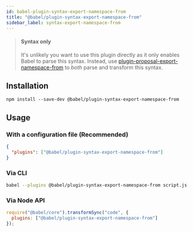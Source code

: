 ```yaml
---
id: babel-plugin-syntax-export-namespace-from
title: "@babel/plugin-syntax-export-namespace-from"
sidebar_label: syntax-export-namespace-from
---
```


> #### Syntax only
>
> It's unlikely you want to use this plugin directly as it only enables Babel to parse this syntax. Instead, use [plugin-proposal-export-namespace-from](plugin-proposal-export-namespace-from.md) to _both_ parse and transform this syntax.

## Installation

```shell npm2yarn
npm install --save-dev @babel/plugin-syntax-export-namespace-from
```

## Usage

### With a configuration file (Recommended)

```json title="babel.config.json"
{
  "plugins": ["@babel/plugin-syntax-export-namespace-from"]
}
```

### Via CLI

```sh title="Shell"
babel --plugins @babel/plugin-syntax-export-namespace-from script.js
```

### Via Node API

```js title="JavaScript"
require("@babel/core").transformSync("code", {
  plugins: ["@babel/plugin-syntax-export-namespace-from"]
});
```

